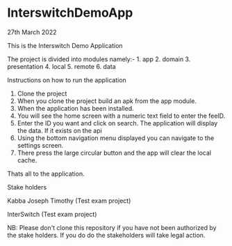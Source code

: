 # InterswitchDemoApp
27th March 2022

This is the Interswitch Demo Application

The project is divided into modules namely:- 
    1. app
    2. domain
    3. presentation
    4. local
    5. remote
    6. data

Instructions on how to run the application

1. Clone the project
2. When you clone the project build an apk from the app module.
3. When the application has been installed.
4. You will see the home screen with a numeric text field to enter the feeID.
5. Enter the ID you want and click on search. The application will display the data. If it exists on the api
6. Using the bottom navigation menu displayed you can navigate to the settings screen.
7. There press the large circular button and the app will clear the local cache.

Thats all to the application.

Stake holders

Kabba Joseph Timothy 
(Test exam project)

InterSwitch
(Test exam project)

NB: Please don't clone this repository if you have not been authorized by the stake holders. If you do do the stakeholders will take legal action.
